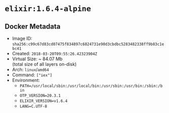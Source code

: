# `elixir:1.6.4-alpine`

## Docker Metadata

- Image ID: `sha256:c99c67d83cd07475f834897c6824731e90d3cbdbc5283482338ff9b83c1ebc41`
- Created: `2018-03-20T09:55:26.42323904Z`
- Virtual Size: ~ 84.07 Mb  
  (total size of all layers on-disk)
- Arch: `linux`/`amd64`
- Command: `["iex"]`
- Environment:
  - `PATH=/usr/local/sbin:/usr/local/bin:/usr/sbin:/usr/bin:/sbin:/bin`
  - `OTP_VERSION=20.3.1`
  - `ELIXIR_VERSION=v1.6.4`
  - `LANG=C.UTF-8`
